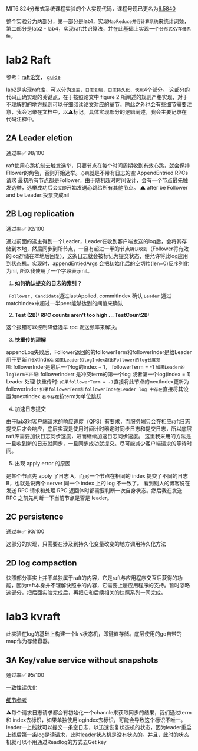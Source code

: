MIT6.824分布式系统课程实验的个人实现代码，课程号现已更名为[6.5840](https://pdos.csail.mit.edu/6.824/index.html)

整个实验分为两部分，第一部分是lab1，实现`MapReduce并行计算系统`来统计词频，第二部分是lab2 - lab4，实现raft共识算法，并在此基础上实现一个`分布式KV存储系统`。
# lab2 Raft
参考：[raft论文](https://pdos.csail.mit.edu/6.824/papers/raft-extended.pdf)， [guide](https://thesquareplanet.com/blog/students-guide-to-raft/)

lab2是实现raft库，可以分为`选主`，`日志复制`，`日志持久化`，`快照`4个部分。
这部分的代码正确实现的关键点，在于按照论文中 figure 2 所阐述的规则严格实现，对于不理解的的地方规则可以仔细阅读论文对应的章节。除此之外也会有些细节需要注意，我会记录在文档中，以⚠️标记。具体实现部分的逻辑阐述，我会主要记录在代码注释中。
## 2A Leader eletion
通过率✅ 	98/100

raft使用心跳机制去触发选举，只要节点在每个时间周期收到有效心跳，就会保持Fllower的角色，否则开始选举。`心跳`就是不带有日志的空 AppendEntried RPCs请求
最初所有节点都是Follower，由于随机超时时间设计，会有一个节点最先触发选举，选举成功后会`立即`开始发送心跳给所有其他节点。
⚠️ after be Follower and be Leader:投票变成nil
## 2B Log replication
通过率✅	92/100

通过前面的选主得到一个Leader，Leader在收到客户端发送的log后，会将其存储到本地，然后同步到所节点，一旦有超过一半的节点`确认收到`（Follower将有效的log存储在本地后回复)，这条日志就会被标记为提交状态，便允许将此log应用到状态机。实现时，appendEntiedArgs 会把初始化后的空切片(len=0)反序列化为nil, 所以我使用了一个字段表示nil。

1. **如何确认提交的日志的索引？**

` Follower, Candidate`通过lastApplied, commitIndex 确认
`Leader` 通过matchIndex中超过一半peer能够达到的阈值来确认

2. **Test (2B): RPC counts aren't too high ...   TestCount2B:**

这个报错可以控制降低选举 rpc 发送频率来解决。

3. **快重传的理解**

appendLog失败后，Follower返回的的followerTerm和followerInder是给Leader用于更新 nextIndex:
`如果Leader的logIndex超出Follower的log长度范围:`followerInder是最后一个log的index + 1，											followerTerm = -1
`如果Leader的logTerm不匹配:`followerInderr 是冲突term的第一个log 或者第一个log(index = 1)
Leader 处理 快重传时:
`如果followerTerm = -1`直接将此节点的nextIndex更新为followerInder
`如果followerTerm和followerInde在Leader log 中存在`直接将其设置为nextIndex
`若不存在`按term为单位跳跃

4. 加速日志提交

由于lab3对客户端请求的响应速度（QPS）有要求，而服务端只会在相应raft日志提交后才会响应，底层实现是使用时间计时器定时同步日志和提交日志，所以底层raft库需要加快日志同步速度，进而继续加速日志同步速度。
这里我采用的方法是一旦收到新的日志就同步，一旦同步成功就提交。尽可能减少客户端请求的等待时间。

5. 出现 apply error 的原因

是某个节点先 apply 了日志 A，而另一个节点在相同的 index 提交了不同的日志 B，也就是说两个 server 同一个 index 上的 log 不一致了。
看到别人的博客说在发送 RPC 请求和处理 RPC 返回体时都需要判断一次自身状态。然后我在发送 RPC 之前先判断一下当前节点是否是 leader。

## 2C persistence
通过率✅	93/100

这部分的实现，只需要在涉及到持久化变量改变的地方调用持久化方法
## 2D log compaction
快照部分事实上并不单独属于raft的内容，它是raft与应用程序交互后获得的功能，因为raft本身并不理解快照中的内容，它需要上层应用程序的支持。暂时忽略这部分，把后面实验完成后，再把它和后续相关的快照系列一同完成。
# lab3 kvraft
此实验在log的基础上构建一个k v状态机，即键值存储。底层使用的go自带的map作为存储容器。
## 3A Key/value service without snapshots
通过率✅   95/100

[一致性读优化](https://cn.pingcap.com/blog/linearizability-and-raft)

[细节参考](https://github.com/OneSizeFitsQuorum/MIT6.824-2021/blob/master/docs/lab3.md)

⚠️每个请求日志请求都会有初始化一个channle来获取同步的结果，我们通过term 和 index去标识，如果单独使用logindex去标识，可能会导致这个标识不唯一。
leader一上线就可以提交一条空日志，以迅速恢复状态机的状态，因为leader重启上线后第一条log是读请求，此时leader状态机是没有状态的。并且，此时的状态机就可以不用通过Readlog的方式去Get key


